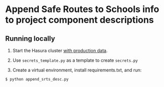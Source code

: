 # Append Safe Routes to Schools info to project component descriptions

## Running locally

1. Start the Hasura cluster [with production data](https://app.gitbook.com/o/-LzDQOVGhTudbKRDGpUA/s/-MIQvl_rKnZ_-wHRdp4J/dev-guides/how-tos/how-to-load-production-data-into-a-local-instance).

2. Use `secrets_template.py` as a template to create `secrets.py`

3. Create a virtual environment, install requirements.txt, and run:

```
$ python append_srts_desc.py
```
